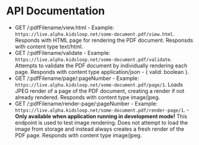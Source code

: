 # API Documentation

- GET /:pdfFilename/view.html - Example: `https://live.alpha.kidsloop.net/some-document.pdf/view.html`. Responds with HTML page for rendering the PDF document. Responsds with content type text/html.
- GET /:pdfFilename/validate - Example: `https://live.alpha.kidsloop.net/some-document.pdf/validate`. Attempts to validate the PDF document by individually rendering each page.  Responds with content type application/json - { valid: boolean }.
- GET /:pdfFilename/page/:pageNumber  - Example: `https://live.alpha.kidsloop.net/some-document.pdf/page/1`. Loads JPEG render of a page of the PDF document, creating a render if not already rendered. Responds with content type image/jpeg.
- GET /:pdfFilename/render-page/:pageNumber - Example: `https://live.alpha.kidsloop.net/some-document.pdf/render-page/1`. - **Only available when application running in development mode!** This endpoint is used to test image rendering. Does not attempt to load the image from storage and instead always creates a fresh render of the PDF page. Responds with content type image/jpeg.
